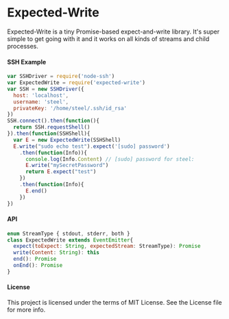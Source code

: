 Expected-Write
===========
Expected-Write is a tiny Promise-based expect-and-write library. It's super simple to get going with it and it works on all kinds of streams and child processes.

#### SSH Example
```js
var SSHDriver = require('node-ssh')
var ExpectedWrite = require('expected-write')
var SSH = new SSHDriver({
  host: 'localhost',
  username: 'steel',
  privateKey: '/home/steel/.ssh/id_rsa'
})
SSH.connect().then(function(){
  return SSH.requestShell()
}).then(function(SSHShell){
  var E = new ExpectedWrite(SSHShell)
  E.write("sudo echo test").expect('[sudo] password')
    .then(function(Info)){
      console.log(Info.Content) // [sudo] password for steel:
      E.write("mySecretPassword")
      return E.expect("test")
    })
    .then(function(Info){
      E.end()
    })
})
```

#### API
```js
enum StreamType { stdout, stderr, both }
class ExpectedWrite extends EventEmitter{
  expect(toExpect: String, expectedStream: StreamType): Promise
  write(Content: String): this
  end(): Promise
  onEnd(): Promise
}
```

#### License
This project is licensed under the terms of MIT License. See the License file for more info.